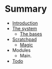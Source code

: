 # Summary

* [Introduction](README.md)
* [The system](the_system.md)
   * [The bases](system/the_bases.md)
* [Scratchpad](scratchpad.md)
   * [Magic](scratchpad/magic.md)
* Modules
   * Main.
* [Todo](todo.md)

